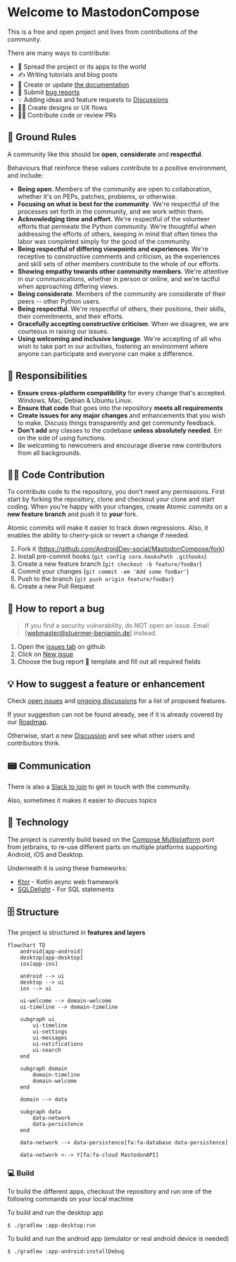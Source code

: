 # Welcome to MastodonCompose

This is a free and open project and lives from contributions of the community. 

There are many ways to contribute:

 * 📣 Spread the project or its apps to the world
 * ✍️ Writing tutorials and blog posts
 * 📝 Create or update [the documentation](https://github.com/AndroidDev-social/MastodonCompose/wiki)
 * 🐛 Submit [bug reports](https://github.com/AndroidDev-social/MastodonCompose/issues)
 * 💡 Adding ideas and feature requests to [Discussions](https://github.com/AndroidDev-social/MastodonCompose/discussions)
 * 👩‍🎨 Create designs or UX flows
 * 🧑‍💻 Contribute code or review PRs



## 📜 Ground Rules

A community like this should be **open**, **considerate** and **respectful**.

Behaviours that reinforce these values contribute to a positive environment, and include:

 * **Being open**. Members of the community are open to collaboration, whether it's on PEPs, patches, problems, or otherwise.
 * **Focusing on what is best for the community**. We're respectful of the processes set forth in the community, and we work within them.
 * **Acknowledging time and effort**. We're respectful of the volunteer efforts that permeate the Python community. We're thoughtful when addressing the efforts of others, keeping in mind that often times the labor was completed simply for the good of the community.
 * **Being respectful of differing viewpoints and experiences**. We're receptive to constructive comments and criticism, as the experiences and skill sets of other members contribute to the whole of our efforts.
 * **Showing empathy towards other community members**. We're attentive in our communications, whether in person or online, and we're tactful when approaching differing views.
 * **Being considerate**. Members of the community are considerate of their peers -- other Python users.
 * **Being respectful**. We're respectful of others, their positions, their skills, their commitments, and their efforts.
 * **Gracefully accepting constructive criticism**. When we disagree, we are courteous in raising our issues.
 * **Using welcoming and inclusive language**. We're accepting of all who wish to take part in our activities, fostering an environment where anyone can participate and everyone can make a difference.



## 🤝 Responsibilities

 * **Ensure cross-platform compatibility** for every change that's accepted. Windows, Mac, Debian & Ubuntu Linux.
 * **Ensure that code** that goes into the repository **meets all requirements**
 * **Create issues for any major changes** and enhancements that you wish to make. Discuss things transparently and get community feedback.
 * **Don't add** any classes to the codebase **unless absolutely needed**. Err on the side of using functions.
 * Be welcoming to newcomers and encourage diverse new contributors from all backgrounds.



## 🧑‍💻 Code Contribution

To contribute code to the repository, you don't need any permissions.
First start by forking the repository, clone and checkout your clone and start coding.
When you're happy with your changes, create Atomic commits on a **new feature branch** and push it to ***your*** fork.

Atomic commits will make it easier to track down regressions. Also, it enables the ability to cherry-pick or revert a change if needed.

1. Fork it (https://github.com/AndroidDev-social/MastodonCompose/fork)
2. Install pre-commit hooks (`git config core.hooksPath .githooks`)
3. Create a new feature branch (`git checkout -b feature/fooBar`)
4. Commit your changes (`git commit -am 'Add some fooBar'`)
5. Push to the branch (`git push origin feature/fooBar`)
6. Create a new Pull Request



## 🐛 How to report a bug

> If you find a security vulnerability, do NOT open an issue. Email [webmaster@stuermer-benjamin.de] instead.

1. Open the [issues tab](https://github.com/AndroidDev-social/MastodonCompose/issues) on github
2. Click on [New issue](https://github.com/AndroidDev-social/MastodonCompose/issues/new/choose)
3. Choose the bug report 🐛 template and fill out all required fields



## 💡 How to suggest a feature or enhancement

Check [open issues](https://github.com/AndroidDev-social/MastodonCompose/issues) and [ongoing discussions](https://github.com/AndroidDev-social/MastodonCompose/discussions) for a list of proposed features.

If your suggestion can not be found already, see if it is already covered by our [Roadmap](https://github.com/AndroidDev-social/MastodonCompose#roadmap).

Otherwise, start a new [Discussion](https://github.com/AndroidDev-social/MastodonCompose/discussions) and see what other users and contributors think.



## 📟 Communication

There is also a [Slack to join](https://join.slack.com/t/androiddev-social/shared_invite/zt-1jchjo9kz-_Q_I02QWeenpya10Is6trQ) to get in touch with the community.

Also, sometimes it makes it easier to discuss topics



## 💾 Technology

The project is currently build based on the [Compose Multiplatform](https://www.jetbrains.com/lp/compose-mpp/) port from jetbrains,
to re-use different parts on multiple platforms supporting Android, iOS and Desktop.

Underneath it is using these frameworks:

* [Ktor](https://github.com/ktorio/ktor) - Kotlin async web framework
* [SQLDelight](https://cashapp.github.io/sqldelight/multiplatform_sqlite/) - For SQL statements



## 🗄️ Structure

The project is structured in **features and layers**

```mermaid
flowchart TD
    android[app-android]
    desktop[app-desktop]
    ios[app-ios]

    android --> ui
    desktop --> ui
    ios --> ui

    ui-welcome --> domain-welcome
    ui-timeline --> domain-timeline

    subgraph ui
        ui-timeline
        ui-settings
        ui-messages
        ui-notifications
        ui-search
    end
    
    subgraph domain
        domain-timeline
        domain-welcome
    end
    
    domain --> data

    subgraph data
        data-network
        data-persistence
    end

    data-network --> data-persistence[fa:fa-database data-persistence]

    data-network <--> Y[fa:fa-cloud MastodonAPI]
```



### 💻 Build

To build the different apps, checkout the repository and run one of the following commands on your local machine

To build and run the desktop app
```shell
$ ./gradlew :app-desktop:run
```

To build and run the android app (emulator or real android device is needed)
```shell
$ ./gradlew :app-android:installDebug
```
